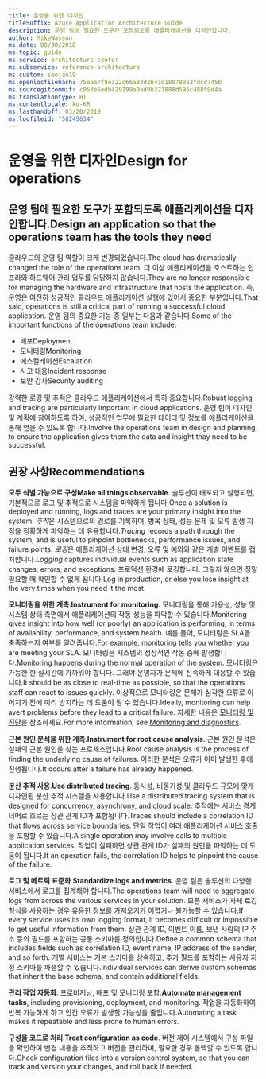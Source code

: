 ```yaml
---
title: 운영을 위한 디자인
titleSuffix: Azure Application Architecture Guide
description: 운영 팀에 필요한 도구가 포함되도록 애플리케이션을 디자인합니다.
author: MikeWasson
ms.date: 08/30/2018
ms.topic: guide
ms.service: architecture-center
ms.subservice: reference-architecture
ms.custom: seojan19
ms.openlocfilehash: 75eaa7f8e322c66a83d2b43d180780a2fdcd745b
ms.sourcegitcommit: c053e6edb429299a0ad9b327888d596c48859d4a
ms.translationtype: HT
ms.contentlocale: ko-KR
ms.lasthandoff: 03/20/2019
ms.locfileid: "58245634"
---
```

# <a name="design-for-operations"></a><span data-ttu-id="b3d5b-103">운영을 위한 디자인</span><span class="sxs-lookup"><span data-stu-id="b3d5b-103">Design for operations</span></span>

## <a name="design-an-application-so-that-the-operations-team-has-the-tools-they-need"></a><span data-ttu-id="b3d5b-104">운영 팀에 필요한 도구가 포함되도록 애플리케이션을 디자인합니다.</span><span class="sxs-lookup"><span data-stu-id="b3d5b-104">Design an application so that the operations team has the tools they need</span></span>

<span data-ttu-id="b3d5b-105">클라우드의 운영 팀 역할이 크게 변경되었습니다.</span><span class="sxs-lookup"><span data-stu-id="b3d5b-105">The cloud has dramatically changed the role of the operations team.</span></span> <span data-ttu-id="b3d5b-106">더 이상 애플리케이션을 호스트하는 인프라와 하드웨어 관리 업무를 담당하지 않습니다.</span><span class="sxs-lookup"><span data-stu-id="b3d5b-106">They are no longer responsible for managing the hardware and infrastructure that hosts the application.</span></span>  <span data-ttu-id="b3d5b-107">즉, 운영은 여전히 성공적인 클라우드 애플리케이션 실행에 있어서 중요한 부분입니다.</span><span class="sxs-lookup"><span data-stu-id="b3d5b-107">That said, operations is still a critical part of running a successful cloud application.</span></span> <span data-ttu-id="b3d5b-108">운영 팀의 중요한 기능 중 일부는 다음과 같습니다.</span><span class="sxs-lookup"><span data-stu-id="b3d5b-108">Some of the important functions of the operations team include:</span></span>

- <span data-ttu-id="b3d5b-109">배포</span><span class="sxs-lookup"><span data-stu-id="b3d5b-109">Deployment</span></span>
- <span data-ttu-id="b3d5b-110">모니터링</span><span class="sxs-lookup"><span data-stu-id="b3d5b-110">Monitoring</span></span>
- <span data-ttu-id="b3d5b-111">에스컬레이션</span><span class="sxs-lookup"><span data-stu-id="b3d5b-111">Escalation</span></span>
- <span data-ttu-id="b3d5b-112">사고 대응</span><span class="sxs-lookup"><span data-stu-id="b3d5b-112">Incident response</span></span>
- <span data-ttu-id="b3d5b-113">보안 감사</span><span class="sxs-lookup"><span data-stu-id="b3d5b-113">Security auditing</span></span>

<span data-ttu-id="b3d5b-114">강력한 로깅 및 추적은 클라우드 애플리케이션에서 특히 중요합니다.</span><span class="sxs-lookup"><span data-stu-id="b3d5b-114">Robust logging and tracing are particularly important in cloud applications.</span></span> <span data-ttu-id="b3d5b-115">운영 팀이 디자인 및 계획에 참여하도록 하여, 성공적인 업무에 필요한 데이터 및 정보를 애플리케이션을 통해 얻을 수 있도록 합니다.</span><span class="sxs-lookup"><span data-stu-id="b3d5b-115">Involve the operations team in design and planning, to ensure the application gives them the data and insight thay need to be successful.</span></span>  <!-- to do: Link to DevOps checklist -->

## <a name="recommendations"></a><span data-ttu-id="b3d5b-116">권장 사항</span><span class="sxs-lookup"><span data-stu-id="b3d5b-116">Recommendations</span></span>

<span data-ttu-id="b3d5b-117">**모두 식별 가능으로 구성**</span><span class="sxs-lookup"><span data-stu-id="b3d5b-117">**Make all things observable**.</span></span> <span data-ttu-id="b3d5b-118">솔루션이 배포되고 실행되면, 기본적으로 로그 및 추적으로 시스템을 파악하게 됩니다.</span><span class="sxs-lookup"><span data-stu-id="b3d5b-118">Once a solution is deployed and running, logs and traces are your primary insight into the system.</span></span> <span data-ttu-id="b3d5b-119">*추적*은 시스템으로의 경로를 기록하며, 병목 상태, 성능 문제 및 오류 발생 지점을 정확하게 파악하는 데 유용합니다.</span><span class="sxs-lookup"><span data-stu-id="b3d5b-119">*Tracing* records a path through the system, and is useful to pinpoint bottlenecks, performance issues, and failure points.</span></span> <span data-ttu-id="b3d5b-120">*로깅*은 애플리케이션 상태 변경, 오류 및 예외와 같은 개별 이벤트를 캡처합니다.</span><span class="sxs-lookup"><span data-stu-id="b3d5b-120">*Logging* captures individual events such as application state changes, errors, and exceptions.</span></span> <span data-ttu-id="b3d5b-121">프로덕션 환경에 로깅합니다. 그렇지 않으면 정말 필요할 때 확인할 수 없게 됩니다.</span><span class="sxs-lookup"><span data-stu-id="b3d5b-121">Log in production, or else you lose insight at the very times when you need it the most.</span></span>

<span data-ttu-id="b3d5b-122">**모니터링을 위한 계측**.</span><span class="sxs-lookup"><span data-stu-id="b3d5b-122">**Instrument for monitoring**.</span></span> <span data-ttu-id="b3d5b-123">모니터링을 통해 가용성, 성능 및 시스템 상태 측면에서 애플리케이션의 작동 성능을 파악할 수 있습니다.</span><span class="sxs-lookup"><span data-stu-id="b3d5b-123">Monitoring gives insight into how well (or poorly) an application is performing, in terms of availability, performance, and system health.</span></span> <span data-ttu-id="b3d5b-124">예를 들어, 모니터링은 SLA을 충족하는지 여부를 알려줍니다.</span><span class="sxs-lookup"><span data-stu-id="b3d5b-124">For example, monitoring tells you whether you are meeting your SLA.</span></span> <span data-ttu-id="b3d5b-125">모니터링은 시스템의 정상적인 작동 중에 발생합니다.</span><span class="sxs-lookup"><span data-stu-id="b3d5b-125">Monitoring happens during the normal operation of the system.</span></span> <span data-ttu-id="b3d5b-126">모니터링은 가능한 한 실시간에 가까워야 합니다. 그래야 운영자가 문제에 신속하게 대응할 수 있습니다.</span><span class="sxs-lookup"><span data-stu-id="b3d5b-126">It should be as close to real-time as possible, so that the operations staff can react to issues quickly.</span></span> <span data-ttu-id="b3d5b-127">이상적으로 모니터링은 문제가 심각한 오류로 이어지기 전에 미리 방지하는 데 도움이 될 수 있습니다.</span><span class="sxs-lookup"><span data-stu-id="b3d5b-127">Ideally, monitoring can help avert problems before they lead to a critical failure.</span></span> <span data-ttu-id="b3d5b-128">자세한 내용은 [모니터링 및 진단][monitoring]을 참조하세요.</span><span class="sxs-lookup"><span data-stu-id="b3d5b-128">For more information, see [Monitoring and diagnostics][monitoring].</span></span>

<span data-ttu-id="b3d5b-129">**근본 원인 분석을 위한 계측**.</span><span class="sxs-lookup"><span data-stu-id="b3d5b-129">**Instrument for root cause analysis**.</span></span> <span data-ttu-id="b3d5b-130">근본 원인 분석은 실패의 근본 원인을 찾는 프로세스입니다.</span><span class="sxs-lookup"><span data-stu-id="b3d5b-130">Root cause analysis is the process of finding the underlying cause of failures.</span></span> <span data-ttu-id="b3d5b-131">이러한 분석은 오류가 이미 발생한 후에 진행됩니다.</span><span class="sxs-lookup"><span data-stu-id="b3d5b-131">It occurs after a failure has already happened.</span></span>

<span data-ttu-id="b3d5b-132">**분산 추적 사용**.</span><span class="sxs-lookup"><span data-stu-id="b3d5b-132">**Use distributed tracing**.</span></span> <span data-ttu-id="b3d5b-133">동시성, 비동기성 및 클라우드 규모에 맞게 디자인된 분산 추적 시스템을 사용합니다.</span><span class="sxs-lookup"><span data-stu-id="b3d5b-133">Use a distributed tracing system that is designed for concurrency, asynchrony, and cloud scale.</span></span> <span data-ttu-id="b3d5b-134">추적에는 서비스 경계 너머로 흐르는 상관 관계 ID가 포함됩니다.</span><span class="sxs-lookup"><span data-stu-id="b3d5b-134">Traces should include a correlation ID that flows across service boundaries.</span></span> <span data-ttu-id="b3d5b-135">단일 작업이 여러 애플리케이션 서비스 호출을 포함할 수 있습니다.</span><span class="sxs-lookup"><span data-stu-id="b3d5b-135">A single operation may involve calls to multiple application services.</span></span> <span data-ttu-id="b3d5b-136">작업이 실패하면 상관 관계 ID가 실패의 원인을 파악하는 데 도움이 됩니다.</span><span class="sxs-lookup"><span data-stu-id="b3d5b-136">If an operation fails, the correlation ID helps to pinpoint the cause of the failure.</span></span>

<span data-ttu-id="b3d5b-137">**로그 및 메트릭 표준화**.</span><span class="sxs-lookup"><span data-stu-id="b3d5b-137">**Standardize logs and metrics**.</span></span> <span data-ttu-id="b3d5b-138">운영 팀은 솔루션의 다양한 서비스에서 로그를 집계해야 합니다.</span><span class="sxs-lookup"><span data-stu-id="b3d5b-138">The operations team will need to aggregate logs from across the various services in your solution.</span></span> <span data-ttu-id="b3d5b-139">모든 서비스가 자체 로깅 형식을 사용하는 경우 유용한 정보를 가져오기가 어렵거나 불가능할 수 있습니다.</span><span class="sxs-lookup"><span data-stu-id="b3d5b-139">If every service uses its own logging format, it becomes difficult or impossible to get useful information from them.</span></span> <span data-ttu-id="b3d5b-140">상관 관계 ID, 이벤트 이름, 보낸 사람의 IP 주소 등의 필드를 포함하는 공통 스키마를 정의합니다.</span><span class="sxs-lookup"><span data-stu-id="b3d5b-140">Define a common schema that includes fields such as correlation ID, event name, IP address of the sender, and so forth.</span></span> <span data-ttu-id="b3d5b-141">개별 서비스는 기본 스키마를 상속하고, 추가 필드를 포함하는 사용자 지정 스키마를 파생할 수 있습니다.</span><span class="sxs-lookup"><span data-stu-id="b3d5b-141">Individual services can derive custom schemas that inherit the base schema, and contain additional fields.</span></span>

<span data-ttu-id="b3d5b-142">**관리 작업 자동화**: 프로비저닝, 배포 및 모니터링 포함.</span><span class="sxs-lookup"><span data-stu-id="b3d5b-142">**Automate management tasks**, including provisioning, deployment, and monitoring.</span></span> <span data-ttu-id="b3d5b-143">작업을 자동화하여 반복 가능하게 하고 인간 오류가 발생할 가능성을 줄입니다.</span><span class="sxs-lookup"><span data-stu-id="b3d5b-143">Automating a task makes it repeatable and less prone to human errors.</span></span>

<span data-ttu-id="b3d5b-144">**구성을 코드로 처리**.</span><span class="sxs-lookup"><span data-stu-id="b3d5b-144">**Treat configuration as code**.</span></span> <span data-ttu-id="b3d5b-145">버전 제어 시스템에서 구성 파일을 확인하여 변경 내용을 추적하고 버전을 관리하며, 필요한 경우 롤백할 수 있도록 합니다.</span><span class="sxs-lookup"><span data-stu-id="b3d5b-145">Check configuration files into a version control system, so that you can track and version your changes, and roll back if needed.</span></span>

<!-- links -->

[monitoring]: ../../best-practices/monitoring.md
